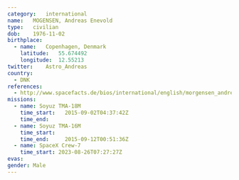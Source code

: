 ```yaml
---
category:	international
name:	MOGENSEN, Andreas Enevold
type:	civilian
dob:	1976-11-02
birthplace:
  - name:	Copenhagen, Denmark
    latitude:	55.674492
    longitude:	12.55213
twitter:	Astro_Andreas
country:
  - DNK
references:
  - http://www.spacefacts.de/bios/international/english/morgensen_andreas.htm
missions:
  - name: Soyuz TMA-18M
    time_start:   2015-09-02T04:37:42Z
    time_end:
  - name: Soyuz TMA-16M
    time_start:
    time_end:     2015-09-12T00:51:36Z
  - name: SpaceX Crew-7
    time_start: 2023-08-26T07:27:27Z
evas:
gender:	Male
---
```

